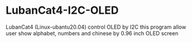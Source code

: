 # LubanCat4-I2C-OLED
LubanCat4 (Linux-ubantu20.04) control OLED by I2C
this program allow user show alphabet, numbers and chinese by 0.96 inch OLED screen
